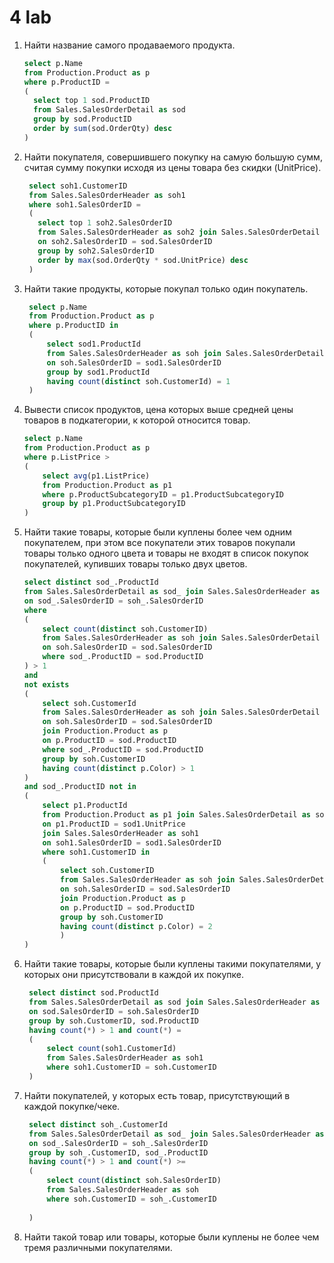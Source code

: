 # 4 lab

1.  Найти название самого продаваемого продукта.

    ``` sql
    select p.Name
    from Production.Product as p
    where p.ProductID = 
    (
      select top 1 sod.ProductID
      from Sales.SalesOrderDetail as sod
      group by sod.ProductID
      order by sum(sod.OrderQty) desc
    )
     ```
2. Найти покупателя, совершившего покупку на самую большую сумм, считая 
    сумму покупки исходя из цены товара без скидки (UnitPrice).

   ``` sql
    select soh1.CustomerID
    from Sales.SalesOrderHeader as soh1
    where soh1.SalesOrderID = 
    (
      select top 1 soh2.SalesOrderID
      from Sales.SalesOrderHeader as soh2 join Sales.SalesOrderDetail as sod
      on soh2.SalesOrderID = sod.SalesOrderID
      group by soh2.SalesOrderID
      order by max(sod.OrderQty * sod.UnitPrice) desc
    )
   ```

3. Найти такие продукты, которые покупал только один покупатель.

   ``` sql
    select p.Name
    from Production.Product as p
    where p.ProductID in 
    (
    	select sod1.ProductId
    	from Sales.SalesOrderHeader as soh join Sales.SalesOrderDetail as sod1
    	on soh.SalesOrderID = sod1.SalesOrderID
    	group by sod1.ProductId
    	having count(distinct soh.CustomerId) = 1
    )
   ```

4.  Вывести список продуктов, цена которых выше средней цены товаров в 
    подкатегории, к которой относится товар.

    ``` sql
    select p.Name
    from Production.Product as p
    where p.ListPrice >
    (
        select avg(p1.ListPrice)
        from Production.Product as p1
        where p.ProductSubcategoryID = p1.ProductSubcategoryID
        group by p1.ProductSubcategoryID
    )
    ```

5. Найти такие товары, которые были куплены более чем одним покупателем, при 
    этом все покупатели этих товаров покупали товары только одного цвета и товары 
    не входят в список покупок покупателей, купивших товары только двух цветов.

    ``` sql
    select distinct sod_.ProductId
    from Sales.SalesOrderDetail as sod_ join Sales.SalesOrderHeader as soh_
    on sod_.SalesOrderID = soh_.SalesOrderID
    where 
    (
    	select count(distinct soh.CustomerID)
    	from Sales.SalesOrderHeader as soh join Sales.SalesOrderDetail as sod
    	on soh.SalesOrderID = sod.SalesOrderID
    	where sod_.ProductID = sod.ProductID
    ) > 1
    and
    not exists
    (
    	select soh.CustomerId
    	from Sales.SalesOrderHeader as soh join Sales.SalesOrderDetail as sod
    	on soh.SalesOrderID = sod.SalesOrderID
    	join Production.Product as p
    	on p.ProductID = sod.ProductID
    	where sod_.ProductID = sod.ProductID
    	group by soh.CustomerID
    	having count(distinct p.Color) > 1
    )
    and sod_.ProductID not in
    (
        select p1.ProductId
    	from Production.Product as p1 join Sales.SalesOrderDetail as sod1
    	on p1.ProductID = sod1.UnitPrice
    	join Sales.SalesOrderHeader as soh1
    	on soh1.SalesOrderID = sod1.SalesOrderID
    	where soh1.CustomerID in
    	(
    		select soh.CustomerID
    		from Sales.SalesOrderHeader as soh join Sales.SalesOrderDetail as sod
    		on soh.SalesOrderID = sod.SalesOrderID
    		join Production.Product as p
    		on p.ProductID = sod.ProductID
    		group by soh.CustomerID
    		having count(distinct p.Color) = 2
    		)
    )
    ```

6. Найти такие товары, которые были куплены такими покупателями, у которых 
   они присутствовали в каждой их покупке.

   ``` sql
	select distinct sod.ProductId
	from Sales.SalesOrderDetail as sod join Sales.SalesOrderHeader as soh
	on sod.SalesOrderID = soh.SalesOrderID
	group by soh.CustomerID, sod.ProductID
	having count(*) > 1 and count(*) = 
	(
		select count(soh1.CustomerId)
		from Sales.SalesOrderHeader as soh1
		where soh1.CustomerID = soh.CustomerID
	)
    ```

7. Найти покупателей, у которых есть товар, присутствующий в каждой 
   покупке/чеке.

   ``` sql
    select distinct soh_.CustomerId
    from Sales.SalesOrderDetail as sod_ join Sales.SalesOrderHeader as soh_
    on sod_.SalesOrderID = soh_.SalesOrderID
    group by soh_.CustomerID, sod_.ProductID
    having count(*) > 1 and count(*) >=
    (
    	select count(distinct soh.SalesOrderID)
    	from Sales.SalesOrderHeader as soh
    	where soh.CustomerID = soh_.CustomerID
    	
    )
   ```

8. Найти такой товар или товары, которые были куплены не более чем тремя 
   различными покупателями.

